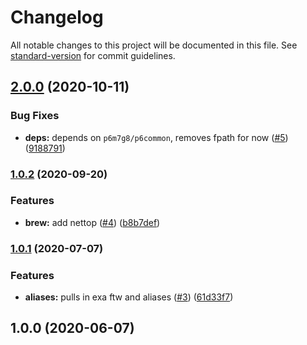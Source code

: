 # Changelog

All notable changes to this project will be documented in this file. See [standard-version](https://github.com/conventional-changelog/standard-version) for commit guidelines.

## [2.0.0](https://github.com/p6m7g8/p6df-darwin/compare/v1.0.2...v2.0.0) (2020-10-11)


### Bug Fixes

* **deps:** depends on `p6m7g8/p6common`, removes fpath for now ([#5](https://github.com/p6m7g8/p6df-darwin/issues/5)) ([9188791](https://github.com/p6m7g8/p6df-darwin/commit/91887918a82be2c36a5b399fb1aee40e1876ec56))

### [1.0.2](https://github.com/p6m7g8/p6df-darwin/compare/v1.0.1...v1.0.2) (2020-09-20)


### Features

* **brew:** add nettop ([#4](https://github.com/p6m7g8/p6df-darwin/issues/4)) ([b8b7def](https://github.com/p6m7g8/p6df-darwin/commit/b8b7defb9817c1a8edef4df95b092e7b94b05e6b))

### [1.0.1](https://github.com/p6m7g8/p6df-darwin/compare/v1.0.0...v1.0.1) (2020-07-07)


### Features

* **aliases:** pulls in exa ftw and aliases ([#3](https://github.com/p6m7g8/p6df-darwin/issues/3)) ([61d33f7](https://github.com/p6m7g8/p6df-darwin/commit/61d33f7346e884137bce46d23e8494742883153f))

## 1.0.0 (2020-06-07)
